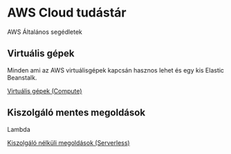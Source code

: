 # AWS Cloud tudástár
AWS Általános segédletek

## Virtuális gépek

Minden ami az AWS virtuálisgépek kapcsán hasznos lehet és egy kis Elastic Beanstalk.

[Virtuális gépek (Compute)](./ec2.md)

## Kiszolgáló mentes megoldások

Lambda

[Kiszolgáló nélküli megoldások (Serverless)](./serverless.md)